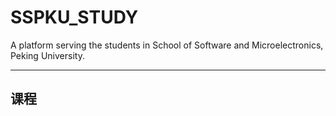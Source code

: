 # SSPKU_STUDY
A platform serving the students in School of Software and Microelectronics, Peking University.

---
## 课程
